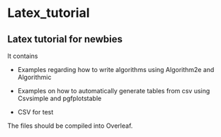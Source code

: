 # Latex_tutorial
## Latex tutorial for newbies

It contains 

- Examples regarding how to write algorithms using Algorithm2e and Algorithmic

- Examples on how to automatically generate tables from csv using Csvsimple and pgfplotstable

- CSV for test

The files should be compiled into Overleaf. 
